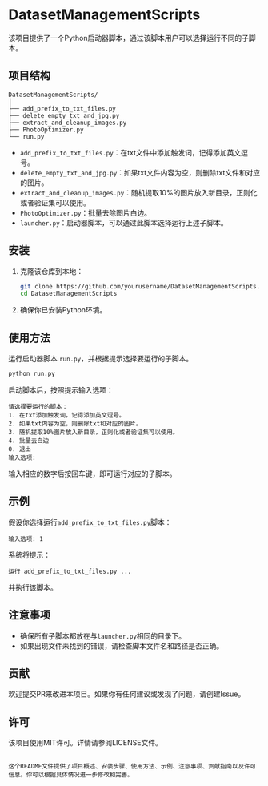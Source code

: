 # DatasetManagementScripts

该项目提供了一个Python启动器脚本，通过该脚本用户可以选择运行不同的子脚本。

## 项目结构

```
DatasetManagementScripts/
│
├── add_prefix_to_txt_files.py
├── delete_empty_txt_and_jpg.py
├── extract_and_cleanup_images.py
├── PhotoOptimizer.py
└── run.py
```

- `add_prefix_to_txt_files.py`：在txt文件中添加触发词，记得添加英文逗号。
- `delete_empty_txt_and_jpg.py`：如果txt文件内容为空，则删除txt文件和对应的图片。
- `extract_and_cleanup_images.py`：随机提取10%的图片放入新目录，正则化或者验证集可以使用。
- `PhotoOptimizer.py`：批量去除图片白边。
- `launcher.py`：启动器脚本，可以通过此脚本选择运行上述子脚本。

## 安装

1. 克隆该仓库到本地：
    ```bash
    git clone https://github.com/yourusername/DatasetManagementScripts.git
    cd DatasetManagementScripts
    ```

2. 确保你已安装Python环境。

## 使用方法

运行启动器脚本 `run.py`，并根据提示选择要运行的子脚本。

```bash
python run.py
```

启动脚本后，按照提示输入选项：

```
请选择要运行的脚本：
1. 在txt添加触发词，记得添加英文逗号。
2. 如果txt内容为空，则删除txt和对应的图片。
3. 随机提取10%图片放入新目录，正则化或者验证集可以使用。
4. 批量去白边
0. 退出
输入选项:
```

输入相应的数字后按回车键，即可运行对应的子脚本。

## 示例

假设你选择运行`add_prefix_to_txt_files.py`脚本：

```
输入选项: 1
```

系统将提示：

```
运行 add_prefix_to_txt_files.py ...
```

并执行该脚本。

## 注意事项

- 确保所有子脚本都放在与`launcher.py`相同的目录下。
- 如果出现文件未找到的错误，请检查脚本文件名和路径是否正确。

## 贡献

欢迎提交PR来改进本项目。如果你有任何建议或发现了问题，请创建Issue。

## 许可

该项目使用MIT许可。详情请参阅LICENSE文件。
```

这个README文件提供了项目概述、安装步骤、使用方法、示例、注意事项、贡献指南以及许可信息。你可以根据具体情况进一步修改和完善。